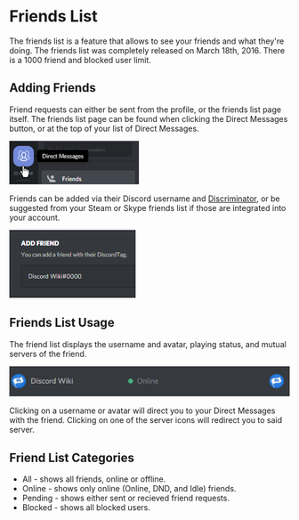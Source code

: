 <!-- TITLE: Friends List -->
<!-- SUBTITLE: A quick summary of the Friends List -->

# Friends List
The friends list is a feature that allows to see your friends and what they're doing. The friends list was completely released on March 18th, 2016. There is a 1000 friend and blocked user limit.

## Adding Friends
Friend requests can either be sent from the profile, or the friends list page itself. The friends list page can be found when clicking the Direct Messages button, or at the top of your list of Direct Messages. 

![DM friend](/uploads/direct-messages/1-lqgspe.png "DM friend")

Friends can be added via their Discord username and [Discriminator](https://discordia.me/discriminator), or be suggested from your Steam or Skype friends list if those are integrated into your account. 

![Adding a friend](/uploads/4-u-22-jon.png "Adding a friend")

## Friends List Usage
The friend list displays the username and avatar, playing status, and mutual servers of the friend. 

![Friend in list](/uploads/aftrebh.png "Friend in list")

Clicking on a username or avatar will direct you to your Direct Messages with the friend. Clicking on one of the server icons will redirect you to said server.

## Friend List Categories

* All - shows all friends, online or offline.
* Online - shows only online (Online, DND, and Idle) friends.
* Pending - shows either sent or recieved friend requests.
* Blocked - shows all blocked users.